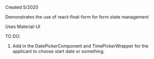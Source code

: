 Created 5/2020

Demonstrates the use of react-final-form for form state management

Uses Material-UI

TO DO:

1. Add in the DatePickerComponent and TimePickerWrapper for the
applicant to choose start date or something.


